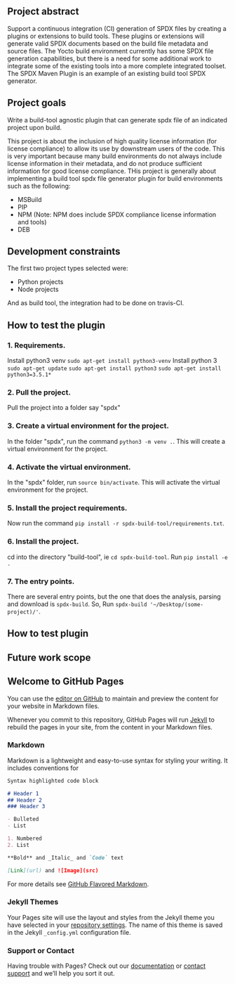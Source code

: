## Project abstract

Support a continuous integration (CI) generation of SPDX files by creating a plugins or extensions to build tools. These plugins or extensions will generate valid SPDX documents based on the build file metadata and source files. 
The Yocto build environment currently has some SPDX file generation capabilities, but there is a need for some additional work to integrate some of the existing tools into a more complete integrated toolset. The SPDX Maven Plugin is an example of an existing build tool SPDX generator.

## Project goals

Write a build-tool agnostic plugin that can generate spdx file of an indicated project upon build.

This project is about the inclusion of high quality license information (for license compliance) to allow its use by downstream users of the code.
This is very important because many build environments do not always include license information in their metadata, and do not produce sufficient information for good license compliance.
THis project is generally about implementing a build tool spdx file generator plugin for build environments such as the following:
- MSBuild
- PIP
- NPM (Note: NPM does include SPDX compliance license information and tools)
- DEB

## Development constraints

The first two project types selected were:
- Python projects
- Node projects

And as build tool, the integration had to be done on travis-CI.

## How to test the plugin

### 1. Requirements.
Install python3 venv
`sudo apt-get install python3-venv`
Install python 3
`sudo apt-get update`
`sudo apt-get install python3`
`sudo apt-get install python3=3.5.1*`

### 2. Pull the project.
Pull the project into a folder say "spdx"

### 3. Create a virtual environment for the project.
In the folder "spdx", run the command `python3 -m venv .`.
This will create a virtual environment for the project.

### 4. Activate the virtual environment.
In the "spdx" folder, run `source bin/activate`.
This will activate the virtual environment for the project.

### 5. Install the project requirements.
Now run the command `pip install -r spdx-build-tool/requirements.txt`.

### 6. Install the project.
cd into the directory "build-tool", ie `cd spdx-build-tool`.
Run `pip install -e .`

### 7. The entry points.
There are several entry points, but the one that does the analysis, parsing and download is `spdx-build`.
So, Run `spdx-build '~/Desktop/(some-project)/'`.

## How to test plugin

## Future work scope




## Welcome to GitHub Pages

You can use the [editor on GitHub](https://github.com/ndip007/ndip007.github.io/edit/master/index.md) to maintain and preview the content for your website in Markdown files.

Whenever you commit to this repository, GitHub Pages will run [Jekyll](https://jekyllrb.com/) to rebuild the pages in your site, from the content in your Markdown files.

### Markdown

Markdown is a lightweight and easy-to-use syntax for styling your writing. It includes conventions for

```markdown
Syntax highlighted code block

# Header 1
## Header 2
### Header 3

- Bulleted
- List

1. Numbered
2. List

**Bold** and _Italic_ and `Code` text

[Link](url) and ![Image](src)
```

For more details see [GitHub Flavored Markdown](https://guides.github.com/features/mastering-markdown/).

### Jekyll Themes

Your Pages site will use the layout and styles from the Jekyll theme you have selected in your [repository settings](https://github.com/ndip007/ndip007.github.io/settings). The name of this theme is saved in the Jekyll `_config.yml` configuration file.

### Support or Contact

Having trouble with Pages? Check out our [documentation](https://help.github.com/categories/github-pages-basics/) or [contact support](https://github.com/contact) and we’ll help you sort it out.
